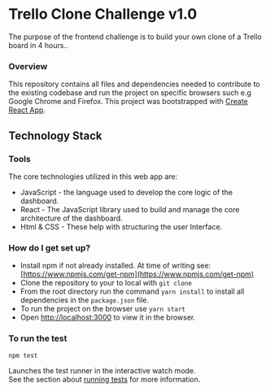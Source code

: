 # Trello Clone Challenge v1.0
The purpose of the frontend challenge is to build your own clone of a Trello board in 4 hours..

### Overview ###
This repository contains all files and dependencies needed to contribute to the existing codebase and run the project on specific browsers such e.g Google Chrome and Firefox. This project was bootstrapped with [Create React App](https://github.com/facebook/create-react-app).

## Technology Stack

### Tools
The core technologies utilized in this web app are:

* JavaScript - the language used to develop the core logic of the dashboard.
* React - The JavaScript library used to build and manage the core architecture of the dashboard.
* Html & CSS - These help with structuring the user Interface.


### How do I get set up? ###

* Install npm if not already installed. At time of writing see: [https://www.npmjs.com/get-npm](https://www.npmjs.com/get-npm)
* Clone the repository to your to local with `git clone`
* From the root directory run the command `yarn install` to install all dependencies in the `package.json` file. 
* To run the project on the browser use `yarn start`
* Open [http://localhost:3000](http://localhost:3000) to view it in the browser.


### To run the test ###

`npm test`

Launches the test runner in the interactive watch mode.\
See the section about [running tests](https://facebook.github.io/create-react-app/docs/running-tests) for more information.



